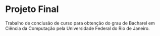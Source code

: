 # Projeto Final

Trabalho de conclusão de curso para obtenção do grau de Bacharel em Ciência da Computação pela Universidade Federal do Rio de Janeiro.
